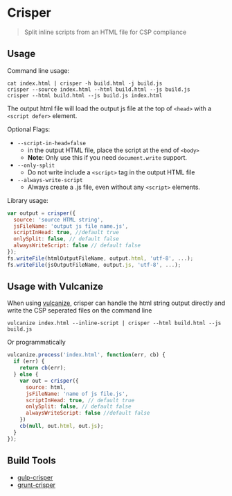 # Crisper
> Split inline scripts from an HTML file for CSP compliance

## Usage

Command line usage:

```
cat index.html | crisper -h build.html -j build.js
crisper --source index.html --html build.html --js build.js
crisper --html build.html --js build.js index.html
```

The output html file will load the output js file at the top of `<head>` with a `<script defer>` element.

Optional Flags:

  - `--script-in-head=false`
    - in the output HTML file, place the script at the end of `<body>`
    - **Note**: Only use this if you need `document.write` support.
  - `--only-split`
    - Do not write include a `<script>` tag in the output HTML
      file
  - `--always-write-script`
    - Always create a .js file, even without any `<script>`
      elements.

Library usage:

```js
var output = crisper({
  source: 'source HTML string',
  jsFileName: 'output js file name.js',
  scriptInHead: true, //default true
  onlySplit: false, // default false
  alwaysWriteScript: false // default false
});
fs.writeFile(htmlOutputFileName, output.html, 'utf-8', ...);
fs.writeFile(jsOutputFileName, output.js, 'utf-8', ...);
```

## Usage with Vulcanize

When using [vulcanize](https://github.com/Polymer/vulcanize), crisper can handle
the html string output directly and write the CSP seperated files on the command
line

```
vulcanize index.html --inline-script | crisper --html build.html --js build.js
```

Or programmatically

```js
vulcanize.process('index.html', function(err, cb) {
  if (err) {
    return cb(err);
  } else {
    var out = crisper({
      source: html,
      jsFileName: 'name of js file.js',
      scriptInHead: true, // default true
      onlySplit: false, // default false
      alwaysWriteScript: false //default false
    })
    cb(null, out.html, out.js);
  }
});
```

## Build Tools

- [gulp-crisper](https://npmjs.com/package/gulp-crisper)
- [grunt-crisper](https://www.npmjs.com/package/grunt-crisper)
